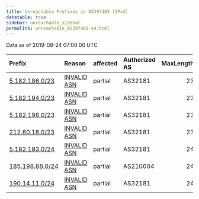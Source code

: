 ```yaml
---
title: Unreachable Prefixes in AS397403 (IPv4)
datatable: true
sidebar: unreachable_sidebar
permalink: unreachable_AS397403-v4.html
---
```


Data as of 2019-08-24 07:00:00 UTC


<div class="datatable-begin"></div>

| Prefix                                                   | Reason                                                                                                  | affected   | Authorized AS   |   MaxLength | Anchor                                         |   unreachable /24s |
|:---------------------------------------------------------|:--------------------------------------------------------------------------------------------------------|:-----------|:----------------|------------:|:-----------------------------------------------|-------------------:|
| [5.182.186.0/23](https://stat.ripe.net/5.182.186.0/23)   | [INVALID ASN](https://rpki-validator.ripe.net/announcement-preview?asn=AS397403&prefix=5.182.186.0/23)  | partial    | AS32181         |          23 | [RIPE](unreachable_RIPE_NCC_RPKI_Root-v4.html) |                  2 |
| [5.182.194.0/23](https://stat.ripe.net/5.182.194.0/23)   | [INVALID ASN](https://rpki-validator.ripe.net/announcement-preview?asn=AS397403&prefix=5.182.194.0/23)  | partial    | AS32181         |          23 | [RIPE](unreachable_RIPE_NCC_RPKI_Root-v4.html) |                  2 |
| [5.182.198.0/23](https://stat.ripe.net/5.182.198.0/23)   | [INVALID ASN](https://rpki-validator.ripe.net/announcement-preview?asn=AS397403&prefix=5.182.198.0/23)  | partial    | AS32181         |          23 | [RIPE](unreachable_RIPE_NCC_RPKI_Root-v4.html) |                  2 |
| [212.60.16.0/23](https://stat.ripe.net/212.60.16.0/23)   | [INVALID ASN](https://rpki-validator.ripe.net/announcement-preview?asn=AS397403&prefix=212.60.16.0/23)  | partial    | AS32181         |          23 | [RIPE](unreachable_RIPE_NCC_RPKI_Root-v4.html) |                  2 |
| [5.182.193.0/24](https://stat.ripe.net/5.182.193.0/24)   | [INVALID ASN](https://rpki-validator.ripe.net/announcement-preview?asn=AS397403&prefix=5.182.193.0/24)  | partial    | AS32181         |          24 | [RIPE](unreachable_RIPE_NCC_RPKI_Root-v4.html) |                  1 |
| [185.198.88.0/24](https://stat.ripe.net/185.198.88.0/24) | [INVALID ASN](https://rpki-validator.ripe.net/announcement-preview?asn=AS397403&prefix=185.198.88.0/24) | partial    | AS210004        |          24 | [RIPE](unreachable_RIPE_NCC_RPKI_Root-v4.html) |                  1 |
| [190.14.11.0/24](https://stat.ripe.net/190.14.11.0/24)   | [INVALID ASN](https://rpki-validator.ripe.net/announcement-preview?asn=AS397403&prefix=190.14.11.0/24)  | partial    | AS32181         |          24 | [LACNIC](unreachable_LACNIC_RPKI_Root-v4.html) |                  1 |

<div class="datatable-end"></div>